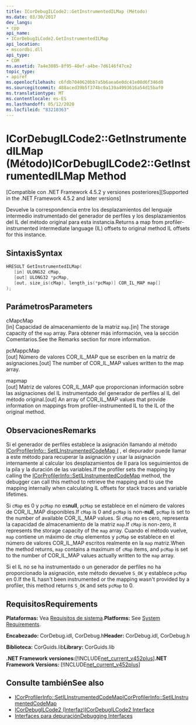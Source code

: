 ```yaml
---
title: ICorDebugILCode2::GetInstrumentedILMap (Método)
ms.date: 03/30/2017
dev_langs:
- cpp
api_name:
- ICorDebugILCode2.GetInstrumentedILMap
api_location:
- mscordbi.dll
api_type:
- COM
ms.assetid: 7a4e3085-8f95-40ef-a4be-7d6146f47ce2
topic_type:
- apiref
ms.openlocfilehash: c6fdb7040620bb7a5b6aea6e0dc41e08d6f346d0
ms.sourcegitcommit: 488aced39b5f374bc0a139a4993616a54d15baf0
ms.translationtype: MT
ms.contentlocale: es-ES
ms.lasthandoff: 05/12/2020
ms.locfileid: "83210363"
---
```

# <a name="icordebugilcode2getinstrumentedilmap-method"></a><span data-ttu-id="ba880-102">ICorDebugILCode2::GetInstrumentedILMap (Método)</span><span class="sxs-lookup"><span data-stu-id="ba880-102">ICorDebugILCode2::GetInstrumentedILMap Method</span></span>
<span data-ttu-id="ba880-103">[Compatible con .NET Framework 4.5.2 y versiones posteriores]</span><span class="sxs-lookup"><span data-stu-id="ba880-103">[Supported in the .NET Framework 4.5.2 and later versions]</span></span>  
  
 <span data-ttu-id="ba880-104">Devuelve la correspondencia entre los desplazamientos del lenguaje intermedio instrumentado del generador de perfiles y los desplazamientos del IL del método original para esta instancia.</span><span class="sxs-lookup"><span data-stu-id="ba880-104">Returns a map from profiler-instrumented intermediate language (IL) offsets to original method IL offsets for this instance.</span></span>  
  
## <a name="syntax"></a><span data-ttu-id="ba880-105">Sintaxis</span><span class="sxs-lookup"><span data-stu-id="ba880-105">Syntax</span></span>  
  
```cpp
HRESULT GetInstrumentedILMap(  
   [in] ULONG32 cMap,  
   [out] ULONG32 *pcMap,  
   [out, size_is(cMap), length_is(*pcMap)] COR_IL_MAP map[]  
);  
```  
  
## <a name="parameters"></a><span data-ttu-id="ba880-106">Parámetros</span><span class="sxs-lookup"><span data-stu-id="ba880-106">Parameters</span></span>  
 <span data-ttu-id="ba880-107">cMap</span><span class="sxs-lookup"><span data-stu-id="ba880-107">cMap</span></span>  
 <span data-ttu-id="ba880-108">[in] Capacidad de almacenamiento de la matriz `map`.</span><span class="sxs-lookup"><span data-stu-id="ba880-108">[in] The storage capacity of the `map` array.</span></span> <span data-ttu-id="ba880-109">Para obtener más información, vea la sección Comentarios.</span><span class="sxs-lookup"><span data-stu-id="ba880-109">See the Remarks section for more information.</span></span>  
  
 <span data-ttu-id="ba880-110">pcMap</span><span class="sxs-lookup"><span data-stu-id="ba880-110">pcMap</span></span>  
 <span data-ttu-id="ba880-111">[out] Número de valores COR_IL_MAP que se escriben en la matriz de asignaciones.</span><span class="sxs-lookup"><span data-stu-id="ba880-111">[out] The number of COR_IL_MAP values written to the map array.</span></span>  
  
 <span data-ttu-id="ba880-112">map</span><span class="sxs-lookup"><span data-stu-id="ba880-112">map</span></span>  
 <span data-ttu-id="ba880-113">[out] Matriz de valores COR_IL_MAP que proporcionan información sobre las asignaciones del IL instrumentado del generador de perfiles al IL del método original.</span><span class="sxs-lookup"><span data-stu-id="ba880-113">[out] An array of COR_IL_MAP values that provide information on mappings from profiler-instrumented IL to the IL of the original method.</span></span>  
  
## <a name="remarks"></a><span data-ttu-id="ba880-114">Observaciones</span><span class="sxs-lookup"><span data-stu-id="ba880-114">Remarks</span></span>  
 <span data-ttu-id="ba880-115">Si el generador de perfiles establece la asignación llamando al método [ICorProfilerInfo:: SetILInstrumentedCodeMap (](../profiling/icorprofilerinfo-setilinstrumentedcodemap-method.md) , el depurador puede llamar a este método para recuperar la asignación y usar la asignación internamente al calcular los desplazamientos de Il para los seguimientos de la pila y la duración de las variables.</span><span class="sxs-lookup"><span data-stu-id="ba880-115">If the profiler sets the mapping by calling the [ICorProfilerInfo::SetILInstrumentedCodeMap](../profiling/icorprofilerinfo-setilinstrumentedcodemap-method.md) method, the debugger can call this method to retrieve the mapping and to use the mapping internally when calculating IL offsets for stack traces and variable lifetimes.</span></span>  
  
 <span data-ttu-id="ba880-116">Si `cMap` es 0 y `pcMap` no es**null**, `pcMap` se establece en el número de valores de COR_IL_MAP disponibles.</span><span class="sxs-lookup"><span data-stu-id="ba880-116">If `cMap` is 0 and `pcMap` is non-**null**, `pcMap` is set to the number of available COR_IL_MAP values.</span></span> <span data-ttu-id="ba880-117">Si `cMap` no es cero, representa la capacidad de almacenamiento de la matriz `map`.</span><span class="sxs-lookup"><span data-stu-id="ba880-117">If `cMap` is non-zero, it represents the storage capacity of the `map` array.</span></span> <span data-ttu-id="ba880-118">Cuando el método vuelve, `map` contiene un máximo de `cMap` elementos y `pcMap` se establece en el número de valores COR_IL_MAP escritos realmente en la `map` matriz.</span><span class="sxs-lookup"><span data-stu-id="ba880-118">When the method returns, `map` contains a maximum of `cMap` items, and `pcMap` is set to the number of COR_IL_MAP values actually written to the `map` array.</span></span>  
  
 <span data-ttu-id="ba880-119">Si el IL no se ha instrumentado o un generador de perfiles no ha proporcionado la asignación, este método devuelve `S_OK` y establece `pcMap` en 0.</span><span class="sxs-lookup"><span data-stu-id="ba880-119">If the IL hasn't been instrumented or the mapping wasn't provided by a profiler, this method returns `S_OK` and sets `pcMap` to 0.</span></span>  
  
## <a name="requirements"></a><span data-ttu-id="ba880-120">Requisitos</span><span class="sxs-lookup"><span data-stu-id="ba880-120">Requirements</span></span>  
 <span data-ttu-id="ba880-121">**Plataformas:** Vea [Requisitos de sistema](../../get-started/system-requirements.md).</span><span class="sxs-lookup"><span data-stu-id="ba880-121">**Platforms:** See [System Requirements](../../get-started/system-requirements.md).</span></span>  
  
 <span data-ttu-id="ba880-122">**Encabezado:** CorDebug.idl, CorDebug.h</span><span class="sxs-lookup"><span data-stu-id="ba880-122">**Header:** CorDebug.idl, CorDebug.h</span></span>  
  
 <span data-ttu-id="ba880-123">**Biblioteca:** CorGuids.lib</span><span class="sxs-lookup"><span data-stu-id="ba880-123">**Library:** CorGuids.lib</span></span>  
  
 <span data-ttu-id="ba880-124">**.NET Framework versiones:**[!INCLUDE[net_current_v452plus](../../../../includes/net-current-v452plus-md.md)]</span><span class="sxs-lookup"><span data-stu-id="ba880-124">**.NET Framework Versions:** [!INCLUDE[net_current_v452plus](../../../../includes/net-current-v452plus-md.md)]</span></span>  
  
## <a name="see-also"></a><span data-ttu-id="ba880-125">Consulte también</span><span class="sxs-lookup"><span data-stu-id="ba880-125">See also</span></span>

- [<span data-ttu-id="ba880-126">ICorProfilerInfo::SetILInstrumentedCodeMap</span><span class="sxs-lookup"><span data-stu-id="ba880-126">ICorProfilerInfo::SetILInstrumentedCodeMap</span></span>](../profiling/icorprofilerinfo-setilinstrumentedcodemap-method.md)
- [<span data-ttu-id="ba880-127">ICorDebugILCode2 (Interfaz)</span><span class="sxs-lookup"><span data-stu-id="ba880-127">ICorDebugILCode2 Interface</span></span>](icordebugilcode2-interface.md)
- [<span data-ttu-id="ba880-128">Interfaces para depuración</span><span class="sxs-lookup"><span data-stu-id="ba880-128">Debugging Interfaces</span></span>](debugging-interfaces.md)

